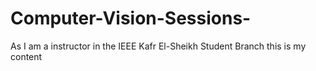 # Computer-Vision-Sessions-
As I am a instructor in the IEEE Kafr El-Sheikh Student Branch this is my content
